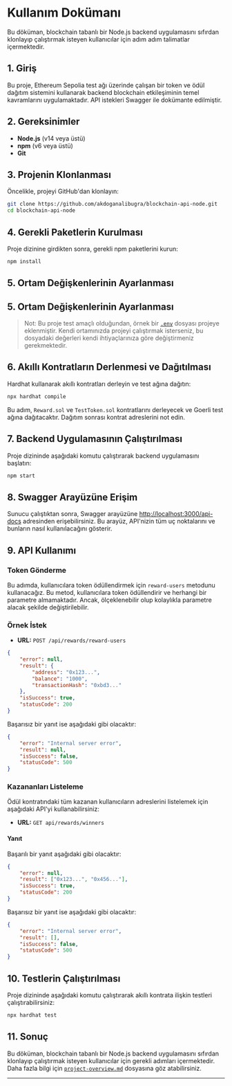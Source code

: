 # Kullanım Dokümanı

Bu döküman, blockchain tabanlı bir Node.js backend uygulamasını sıfırdan klonlayıp çalıştırmak isteyen kullanıcılar için adım adım talimatlar içermektedir.

## 1. Giriş

Bu proje, Ethereum Sepolia test ağı üzerinde çalışan bir token ve ödül dağıtım sistemini kullanarak backend blockchain etkileşiminin temel kavramlarını uygulamaktadır. API istekleri Swagger ile dokümante edilmiştir.

## 2. Gereksinimler

-   **Node.js** (v14 veya üstü)
-   **npm** (v6 veya üstü)
-   **Git**

## 3. Projenin Klonlanması

Öncelikle, projeyi GitHub'dan klonlayın:

```sh
git clone https://github.com/akdoganalibugra/blockchain-api-node.git
cd blockchain-api-node
```

## 4. Gerekli Paketlerin Kurulması

Proje dizinine girdikten sonra, gerekli npm paketlerini kurun:

```sh
npm install
```

## 5. Ortam Değişkenlerinin Ayarlanması

## 5. Ortam Değişkenlerinin Ayarlanması

> Not: Bu proje test amaçlı olduğundan, örnek bir [`.env`](./.env) dosyası projeye eklenmiştir. Kendi ortamınızda projeyi çalıştırmak isterseniz, bu dosyadaki değerleri kendi ihtiyaçlarınıza göre değiştirmeniz gerekmektedir.

## 6. Akıllı Kontratların Derlenmesi ve Dağıtılması

Hardhat kullanarak akıllı kontratları derleyin ve test ağına dağıtın:

```sh
npx hardhat compile
```

Bu adım, `Reward.sol` ve `TestToken.sol` kontratlarını derleyecek ve Goerli test ağına dağıtacaktır. Dağıtım sonrası kontrat adreslerini not edin.

## 7. Backend Uygulamasının Çalıştırılması

Proje dizininde aşağıdaki komutu çalıştırarak backend uygulamasını başlatın:

```sh
npm start
```

## 8. Swagger Arayüzüne Erişim

Sunucu çalıştıktan sonra, Swagger arayüzüne [http://localhost:3000/api-docs](http://localhost:3000/api-docs) adresinden erişebilirsiniz. Bu arayüz, API'nizin tüm uç noktalarını ve bunların nasıl kullanılacağını gösterir.

## 9. API Kullanımı

### Token Gönderme

Bu adımda, kullanıcılara token ödüllendirmek için `reward-users` metodunu kullanacağız. Bu metod, kullanıcılara token ödüllendirir ve herhangi bir parametre almamaktadır. Ancak, ölçeklenebilir olup kolaylıkla parametre alacak şekilde değiştirilebilir.

### Örnek İstek

-   **URL:** `POST /api/rewards/reward-users`

```json
{
    "error": null,
    "result": {
        "address": "0x123...",
        "balance": "1000",
        "transactionHash": "0xbd3..."
    },
    "isSuccess": true,
    "statusCode": 200
}
```

Başarısız bir yanıt ise aşağıdaki gibi olacaktır:

```json
{
    "error": "Internal server error",
    "result": null,
    "isSuccess": false,
    "statusCode": 500
}
```

### Kazananları Listeleme

Ödül kontratındaki tüm kazanan kullanıcıların adreslerini listelemek için aşağıdaki API'yi kullanabilirsiniz:

-   **URL:** `GET api/rewards/winners`

#### Yanıt

Başarılı bir yanıt aşağıdaki gibi olacaktır:

```json
{
    "error": null,
    "result": ["0x123...", "0x456..."],
    "isSuccess": true,
    "statusCode": 200
}
```

Başarısız bir yanıt ise aşağıdaki gibi olacaktır:

```json
{
    "error": "Internal server error",
    "result": [],
    "isSuccess": false,
    "statusCode": 500
}
```

## 10. Testlerin Çalıştırılması

Proje dizininde aşağıdaki komutu çalıştırarak akıllı kontrata ilişkin testleri çalıştırabilirsiniz:

```sh
npx hardhat test
```

## 11. Sonuç

Bu döküman, blockchain tabanlı bir Node.js backend uygulamasını sıfırdan klonlayıp çalıştırmak isteyen kullanıcılar için gerekli adımları içermektedir. Daha fazla bilgi için [`project-overview.md`](project-overview.md) dosyasına göz atabilirsiniz.

---
